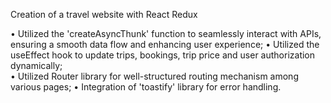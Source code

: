 Creation of a travel website with React Redux

•	Utilized the 'createAsyncThunk' function to seamlessly interact with APIs, ensuring a smooth data flow and enhancing user experience;
•	Utilized the useEffect hook to update trips, bookings, trip price and user authorization dynamically;     
•	Utilized Router library for well-structured routing mechanism among various pages;
•	Integration of 'toastify' library for error handling.

